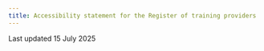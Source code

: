 ```yaml
---
title: Accessibility statement for the Register of training providers
---
```


Last updated 15 July 2025
